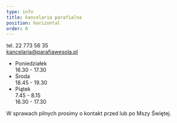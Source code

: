 ```yaml
---
type: info
title: kancelaria parafialna
position: horizontal
order: 0
---
```


tel. 22 773 56 35  
kancelaria@parafiawesola.pl

- Poniedziałek\
  16.30 - 17.30
- Środa\
  18.45 - 19.30
- Piątek\
  7.45 - 8.15\
  16.30 - 17.30

W sprawach pilnych prosimy o kontakt przed lub po Mszy Świętej.
